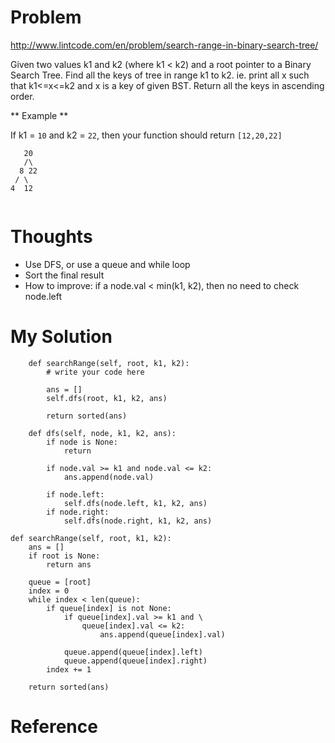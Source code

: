 # Problem

http://www.lintcode.com/en/problem/search-range-in-binary-search-tree/

Given two values k1 and k2 (where k1 < k2) and a root pointer to a Binary Search Tree. Find all the keys of tree in range k1 to k2. ie. print all x such that k1<=x<=k2 and x is a key of given BST. Return all the keys in ascending order.

** Example **

If k1 = ```10``` and k2 = ```22```, then your function should return ```[12,20,22]```

```
   20
   /\
  8 22
 / \
4  12
  
```

# Thoughts

- Use DFS, or use a queue and while loop
- Sort the final result
- How to improve: if a node.val < min(k1, k2), then no need to check node.left

# My Solution

```
    def searchRange(self, root, k1, k2):
        # write your code here
        
        ans = []
        self.dfs(root, k1, k2, ans)
        
        return sorted(ans)
    
    def dfs(self, node, k1, k2, ans):
        if node is None:
            return
        
        if node.val >= k1 and node.val <= k2:
            ans.append(node.val)
        
        if node.left:
            self.dfs(node.left, k1, k2, ans)
        if node.right:
            self.dfs(node.right, k1, k2, ans)
```


```
def searchRange(self, root, k1, k2):
    ans = []
    if root is None:
        return ans
    
    queue = [root]
    index = 0
    while index < len(queue):
        if queue[index] is not None:
            if queue[index].val >= k1 and \
                queue[index].val <= k2:
                    ans.append(queue[index].val)
            
            queue.append(queue[index].left)        
            queue.append(queue[index].right)
        index += 1
    
    return sorted(ans)
```

# Reference
